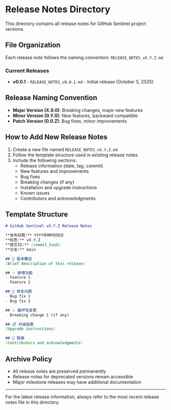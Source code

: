 # Release Notes Directory

This directory contains all release notes for GitHub Sentinel project versions.

## File Organization

Each release note follows the naming convention: `RELEASE_NOTES_vX.Y.Z.md`

### Current Releases

- **v0.0.1** - `RELEASE_NOTES_v0.0.1.md` - Initial release (October 5, 2025)

## Release Naming Convention

- **Major Version (X.0.0)**: Breaking changes, major new features
- **Minor Version (0.Y.0)**: New features, backward compatible
- **Patch Version (0.0.Z)**: Bug fixes, minor improvements

## How to Add New Release Notes

1. Create a new file named `RELEASE_NOTES_vX.Y.Z.md`
2. Follow the template structure used in existing release notes
3. Include the following sections:
   - Release information (date, tag, commit)
   - New features and improvements
   - Bug fixes
   - Breaking changes (if any)
   - Installation and upgrade instructions
   - Known issues
   - Contributors and acknowledgments

## Template Structure

```markdown
# GitHub Sentinel vX.Y.Z Release Notes

**发布日期:** YYYY年MM月DD日
**标签:** vX.Y.Z
**提交ID:** [commit_hash]
**分支:** main

## 🎉 版本概述
[Brief description of this release]

## ✨ 新增功能
- Feature 1
- Feature 2

## 🐛 修复问题
- Bug fix 1
- Bug fix 2

## 💥 破坏性变更
- Breaking change 1 (if any)

## 📋 升级指南
[Upgrade instructions]

## 🙏 致谢
[Contributors and acknowledgments]
```

## Archive Policy

- All release notes are preserved permanently
- Release notes for deprecated versions remain accessible
- Major milestone releases may have additional documentation

---

For the latest release information, always refer to the most recent release notes file in this directory.
